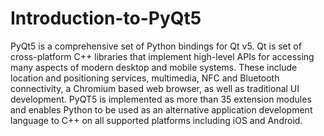 # Introduction-to-PyQt5
PyQt5 is a comprehensive set of Python bindings for Qt v5. Qt is set of cross-platform C++ libraries that implement high-level APIs for accessing many aspects of modern desktop and mobile systems. These include location and positioning services, multimedia, NFC and Bluetooth connectivity, a Chromium based web browser, as well as traditional UI development. PyQT5 is implemented as more than 35 extension modules and enables Python to be used as an alternative application development language to C++ on all supported platforms including iOS and Android.
